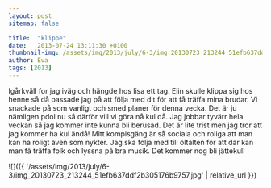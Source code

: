 ```yaml
---
layout: post
sitemap: false

title:  "klippe"
date:   2013-07-24 13:11:30 +0100
thumbnail-img: /assets/img/2013/july/6-3/img_20130723_213244_51efb637ddf2b305176b9757.jpg
author: Eva
tags: [2013]
---
```


Igårkväll for jag iväg och hängde hos lisa ett tag. Elin skulle klippa sig hos henne så då passade jag på att följa med dit för att få träffa mina brudar.   Vi snackade på som vanligt och smed planer för denna vecka.  Det är ju nämligen pdol nu så därför vill vi göra nå kul då. Jag jobbar tyvärr hela veckan så jag kommer inte kunna bli berusad. Det är lite trist men jag tror att jag kommer ha kul ändå! Mitt kompisgäng är så sociala och roliga att man kan ha roligt även som nykter. Jag ska följa med till öltälten för att där kan man få träffa folk och lyssna på bra musik. Det kommer nog bli jättekul!

![]({{ '/assets/img/2013/july/6-3/img_20130723_213244_51efb637ddf2b305176b9757.jpg'  | relative_url }})

